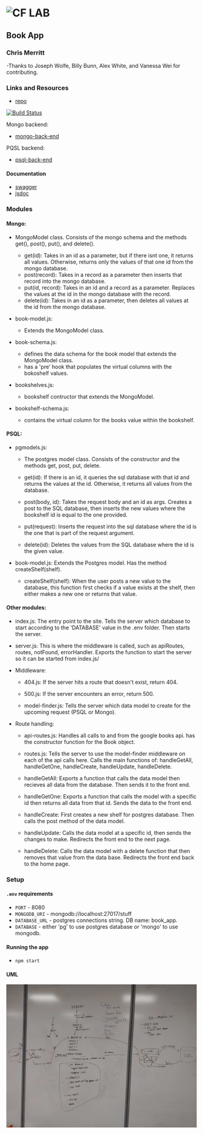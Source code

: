 ![CF](http://i.imgur.com/7v5ASc8.png) LAB
=================================================

## Book App

### Chris Merritt

-Thanks to Joseph Wolfe, Billy Bunn, Alex White, and Vanessa Wei for contributing.

### Links and Resources
* [repo](https://github.com/401-advanced-javascript-merritt/book-app-2/pull/2)

[![Build Status](https://www.travis-ci.com/401-advanced-javascript-merritt/book-app-2.svg?branch=bookappwork)](https://www.travis-ci.com/401-advanced-javascript-merritt/book-app-2)

Mongo backend:
* [mongo-back-end](https://merritt-bookapp-mongo.herokuapp.com/) 

PQSL backend:
* [psql-back-end](https://merritt-bookapp-psql.herokuapp.com/)


#### Documentation
* [swagger](https://merritt-bookapp-mongo.herokuapp.com/api/doc) 
* [jsdoc](https://merritt-bookapp-mongo.herokuapp.com/docs)

### Modules

#### Mongo:
* MongoModel class. Consists of the mongo schema and the methods get(), post(), put(), and delete().
  * get(id):
    Takes in an id as a parameter, but if there isnt one, it returns all values. Otherwise, returns only the values of that one id from the mongo database.
  * post(record):
    Takes in a record as a parameter then inserts that record into the mongo database.
  * put(id, record):
    Takes in an id and a record as a parameter. Replaces the values at the id in the mongo database with the record.
  * delete(id):
    Takes in an id as a parameter, then deletes all values at the id from the mongo database.

* book-model.js:
  * Extends the MongoModel class.

* book-schema.js:
  * defines the data schema for the book model that extends the MongoModel class.
  * has a 'pre' hook that populates the virtual columns with the bokoshelf values.

* bookshelves.js:
  * bookshelf contructor that extends the MongoModel.

* bookshelf-schema.js:
  * contains the virtual column for the books value within the bookshelf.


#### PSQL:
* pgmodels.js:

  * The postgres model class. Consists of the constructor and the methods get, post, put, delete.
  * get(id):
    If there is an id, it queries the sql database with that id and returns the values at the id. Otherwise, it returns all values from the database.

  * post(body, id):
    Takes the request body and an id as args. Creates a post to the SQL database, then inserts the new values where the bookshelf id is equal to the one provided.

  * put(request):
    Inserts the request into the sql database where the id is the one that is part of the request argument.

  * delete(id):
    Deletes the values from the SQL database where the id is the given value.

* book-model.js:
  Extends the Postgres model. Has the method createShelf(shelf).

  * createShelf(shelf):
    When the user posts a new value to the database, this function first checks if a value exists at the shelf, then either makes a new one or returns that value.

#### Other modules:
* index.js:
  The entry point to the site. Tells the server which database to start according to the 'DATABASE' value in the .env folder. Then starts the server.
  
* server.js:
  This is where the middleware is called, such as apiRoutes, routes, notFound, errorHandler. Exports the function to start the server so it can be started from index.js/

* Middleware:
  * 404.js:
    If the server hits a route that doesn't exist, return 404.

  * 500.js:
    If the server encounters an error, return 500.
  
  * model-finder.js:
    Tells the server which data model to create for the upcoming request (PSQL or Mongo).

* Route handling:
  * api-routes.js:
    Handles all calls to and from the google books api. has the constructor function for the Book object.
  
  * routes.js:
    Tells the server to use the model-finder middleware on each of the api calls here. Calls the main functions of: handleGetAll, handleGetOne, handleCreate, handleUpdate, handleDelete.

  * handleGetAll:
    Exports a function that calls the data model then recieves all data from the database. Then sends it to the front end.

  * handleGetOne:
    Exports a function that calls the model with a specific id then returns all data from that id. Sends the data to the front end.

  * handleCreate:
    First creates a new shelf for postgres database. Then calls the post method of the data model.

  * handleUpdate:
    Calls the data model at a specific id, then sends the changes to make. Redirects the front end to the next page.

  * handleDelete:
    Calls the data model with a delete function that then removes that value from the data base. Redirects the front end back to the home page.


### Setup

#### `.env` requirements
* `PORT` - 8080
* `MONGODB_URI` - mongodb://localhost:27017/stuff
* `DATABASE_URL` - postgres connections string. DB name: book_app.
* `DATABASE` - either 'pg' to use postgres database or 'mongo' to use mongodb.

#### Running the app
* `npm start`

#### UML
![UML](assets/umlDiagram.jpg)
